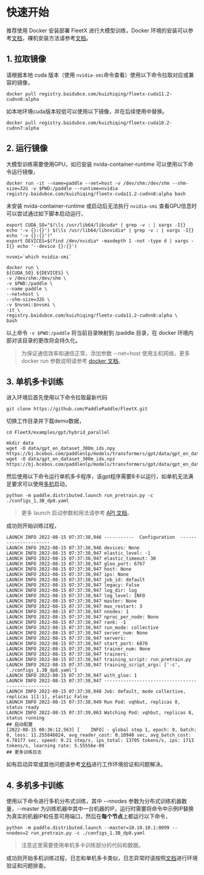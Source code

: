 
# 快速开始

推荐使用 Docker 安装部署 FleetX 进行大模型训练，Docker 环境的安装可以参考[文档](deployment.md#docker-环境安装)，裸机安装方法请参考[文档](deployment.md#2-安装部署流程)。

## 1. 拉取镜像

请根据本地 cuda 版本（使用 `nvidia-smi`命令查看）使用以下命令拉取对应或兼容的镜像，

```
docker pull registry.baidubce.com/kuizhiqing/fleetx-cuda11.2-cudnn8:alpha
```

如本地环境cuda版本较低可以使用以下镜像，并在后续使用中替换。

```
docker pull registry.baidubce.com/kuizhiqing/fleetx-cuda10.2-cudnn7:alpha
```

## 2. 运行镜像

大模型训练需要使用GPU，如已安装 nvida-container-runtime 可以使用以下命令运行镜像，

```
docker run -it --name=paddle --net=host -v /dev/shm:/dev/shm --shm-size=32G -v $PWD:/paddle --runtime=nvidia registry.baidubce.com/kuizhiqing/fleetx-cuda11.2-cudnn8:alpha bash
```

未安装 nvida-container-runtime 或启动后无法执行 `nvidia-smi` 查看GPU信息时可以尝试通过如下脚本启动运行，

```shell
export CUDA_SO="$(\ls /usr/lib64/libcuda* | grep -v : | xargs -I{} echo '-v {}:{}') $(\ls /usr/lib64/libnvidia* | grep -v : | xargs -I{} echo '-v {}:{}')"
export DEVICES=$(find /dev/nvidia* -maxdepth 1 -not -type d | xargs -I{} echo '--device {}:{}')

nvsmi=`which nvidia-smi`

docker run \
${CUDA_SO} ${DEVICES} \
-v /dev/shm:/dev/shm \
-v $PWD:/paddle \
--name paddle \
--net=host \
--shm-size=32G \
-v $nvsmi:$nvsmi \
-it \
registry.baidubce.com/kuizhiqing/fleetx-cuda11.2-cudnn8:alpha \
bash
```

以上命令 `-v $PWD:/paddle` 将当前目录映射到 /paddle 目录，在 docker 环境内部对该目录的更改将会持久化。

> 为保证通信效率和通信正常，添加参数 --net=host 使用主机网络，更多 docker run 参数说明请参考 [docker 文档](https://docs.docker.com/engine/reference/commandline/run/)。

## 3. 单机多卡训练

进入环境后首先使用以下命令拉取最新代码

```
git clone https://github.com/PaddlePaddle/FleetX.git
```

切换工作目录并下载demo数据，
```
cd FleetX/examples/gpt/hybrid_parallel

mkdir data
wget -O data/gpt_en_dataset_300m_ids.npy https://bj.bcebos.com/paddlenlp/models/transformers/gpt/data/gpt_en_dataset_300m_ids.npy
wget -O data/gpt_en_dataset_300m_idx.npz https://bj.bcebos.com/paddlenlp/models/transformers/gpt/data/gpt_en_dataset_300m_idx.npz
```

然后使用以下命令运行单机多卡程序，该gpt程序需要8卡以运行，如单机无法满足要求可以使用[多机](#4-多机多卡训练)启动，
```
python -m paddle.distributed.launch run_pretrain.py -c ./configs_1.3B_dp8.yaml
```

> 更多 launch 启动参数和用法请参考 [API 文档](https://www.paddlepaddle.org.cn/documentation/docs/zh/develop/api/paddle/distributed/launch_cn.html)。

成功则开始训练过程，
```
LAUNCH INFO 2022-08-15 07:37:38,946 -----------  Configuration  ----------------------
LAUNCH INFO 2022-08-15 07:37:38,946 devices: None
LAUNCH INFO 2022-08-15 07:37:38,947 elastic_level: -1
LAUNCH INFO 2022-08-15 07:37:38,947 elastic_timeout: 30
LAUNCH INFO 2022-08-15 07:37:38,947 gloo_port: 6767
LAUNCH INFO 2022-08-15 07:37:38,947 host: None
LAUNCH INFO 2022-08-15 07:37:38,947 ips: None
LAUNCH INFO 2022-08-15 07:37:38,947 job_id: default
LAUNCH INFO 2022-08-15 07:37:38,947 legacy: False
LAUNCH INFO 2022-08-15 07:37:38,947 log_dir: log
LAUNCH INFO 2022-08-15 07:37:38,947 log_level: INFO
LAUNCH INFO 2022-08-15 07:37:38,947 master: None
LAUNCH INFO 2022-08-15 07:37:38,947 max_restart: 3
LAUNCH INFO 2022-08-15 07:37:38,947 nnodes: 1
LAUNCH INFO 2022-08-15 07:37:38,947 nproc_per_node: None
LAUNCH INFO 2022-08-15 07:37:38,947 rank: -1
LAUNCH INFO 2022-08-15 07:37:38,947 run_mode: collective
LAUNCH INFO 2022-08-15 07:37:38,947 server_num: None
LAUNCH INFO 2022-08-15 07:37:38,947 servers:
LAUNCH INFO 2022-08-15 07:37:38,947 start_port: 6070
LAUNCH INFO 2022-08-15 07:37:38,947 trainer_num: None
LAUNCH INFO 2022-08-15 07:37:38,947 trainers:
LAUNCH INFO 2022-08-15 07:37:38,947 training_script: run_pretrain.py
LAUNCH INFO 2022-08-15 07:37:38,947 training_script_args: ['-c', './configs_1.3B_dp8.yaml']
LAUNCH INFO 2022-08-15 07:37:38,947 with_gloo: 1
LAUNCH INFO 2022-08-15 07:37:38,947 --------------------------------------------------
LAUNCH INFO 2022-08-15 07:37:38,948 Job: default, mode collective, replicas 1[1:1], elastic False
LAUNCH INFO 2022-08-15 07:37:38,949 Run Pod: vqhbut, replicas 8, status ready
LAUNCH INFO 2022-08-15 07:37:39,063 Watching Pod: vqhbut, replicas 8, status running
## 启动配置
[2022-08-15 08:36:12,563] [    INFO] - global step 1, epoch: 0, batch: 0, loss: 11.255846024, avg_reader_cost: 0.10940 sec, avg_batch_cost: 4.78177 sec, speed: 0.21 step/s, ips_total: 13705 tokens/s, ips: 1713 tokens/s, learning rate: 5.55556e-09
## 更多训练日志
```

如有启动异常或其他问题请参考[文档](deployment.md#3-单机环境验证)进行工作环境验证和问题解决。

## 4. 多机多卡训练

使用以下命令进行多机分布式训练，其中 --nnodes 参数为分布式训练机器数量，--master 为训练机器中其中一台机器的IP，运行时需要将命令中示例IP替换为真实的机器IP和任意可用端口，然后在**每个节点**上都运行以下命令，

```
python -m paddle.distributed.launch --master=10.10.10.1:8099 --nnodes=2 run_pretrain.py -c ./configs_1.3B_dp8.yaml
```

> 注意这里需要使用单机多卡训练部分的代码和数据。


成功则开始多机训练过程，日志和单机多卡类似，日志异常时请按照[文档](deployment.md#4-分布式环境验证)进行环境验证和问题排查。

